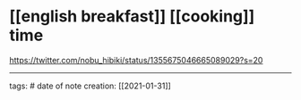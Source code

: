 # [[english breakfast]] [[cooking]] time
https://twitter.com/nobu_hibiki/status/1355675046665089029?s=20
___
tags: #
date of note creation: [[2021-01-31]]

